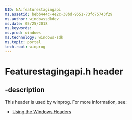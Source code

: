 ```yaml
---
UID: NA:featurestagingapi
ms.assetid: bebb444c-4e2c-38bd-9551-73fd75743f29
ms.author: windowssdkdev
ms.date: 05/25/2018
ms.keywords: 
ms.prod: windows
ms.technology: windows-sdk
ms.topic: portal
tech.root: winprog
---
```


# Featurestagingapi.h header


## -description


This header is used by winprog. For more information, see:

- [Using the Windows Headers](../_winprog/index.md)